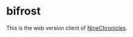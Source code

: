 # bifrost
This is the web version client of [NineChronicles](https://github.com/planetarium/NineChronicles).

